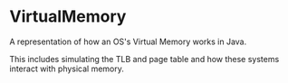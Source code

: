 # VirtualMemory

A representation of how an OS's Virtual Memory works in Java.

This includes simulating the TLB and page table and how these systems interact with physical memory.

